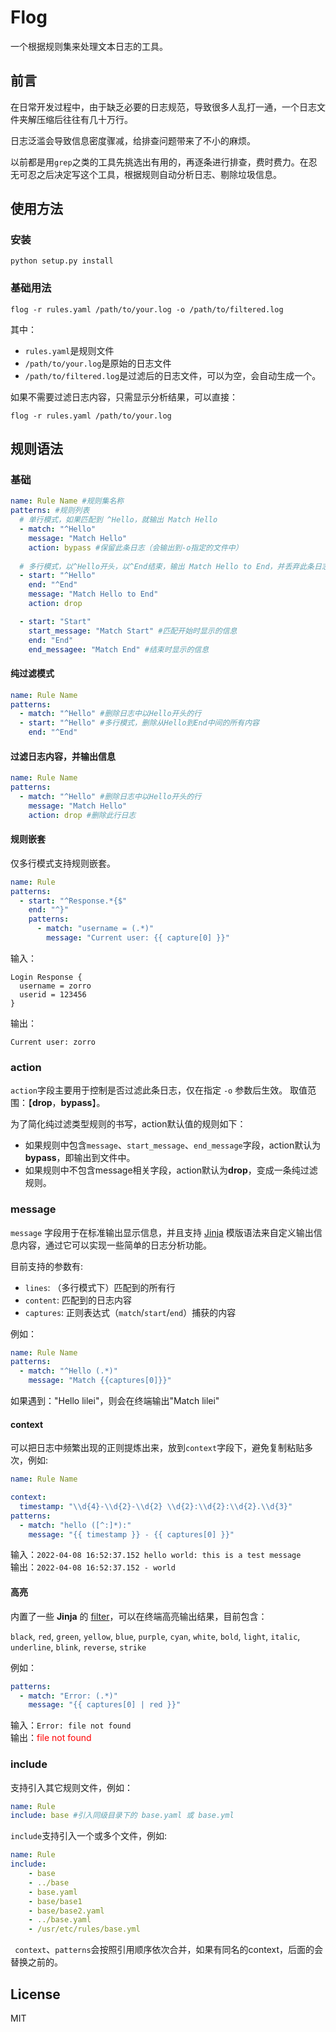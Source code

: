 # Flog

一个根据规则集来处理文本日志的工具。

## 前言

在日常开发过程中，由于缺乏必要的日志规范，导致很多人乱打一通，一个日志文件夹解压缩后往往有几十万行。

日志泛滥会导致信息密度骤减，给排查问题带来了不小的麻烦。

以前都是用`grep`之类的工具先挑选出有用的，再逐条进行排查，费时费力。在忍无可忍之后决定写这个工具，根据规则自动分析日志、剔除垃圾信息。

## 使用方法

### 安装

```shell
python setup.py install
```

### 基础用法

```shell
flog -r rules.yaml /path/to/your.log -o /path/to/filtered.log
```

其中：
- `rules.yaml`是规则文件
- `/path/to/your.log`是原始的日志文件
- `/path/to/filtered.log`是过滤后的日志文件，可以为空，会自动生成一个。

如果不需要过滤日志内容，只需显示分析结果，可以直接：

```shell
flog -r rules.yaml /path/to/your.log
```

## 规则语法

### 基础

```yaml
name: Rule Name #规则集名称
patterns: #规则列表
  # 单行模式，如果匹配到 ^Hello，就输出 Match Hello
  - match: "^Hello"
    message: "Match Hello"
    action: bypass #保留此条日志（会输出到-o指定的文件中）
    
  # 多行模式，以^Hello开头，以^End结束，输出 Match Hello to End，并丢弃此条日志
  - start: "^Hello"
    end: "^End"
    message: "Match Hello to End"
    action: drop

  - start: "Start"
    start_message: "Match Start" #匹配开始时显示的信息
    end: "End"
    end_messagee: "Match End" #结束时显示的信息
```

#### 纯过滤模式

```yaml
name: Rule Name
patterns:
  - match: "^Hello" #删除日志中以Hello开头的行
  - start: "^Hello" #多行模式，删除从Hello到End中间的所有内容
    end: "^End"
```

#### 过滤日志内容，并输出信息

```yaml
name: Rule Name
patterns:
  - match: "^Hello" #删除日志中以Hello开头的行
    message: "Match Hello"
    action: drop #删除此行日志
```

#### 规则嵌套

仅多行模式支持规则嵌套。

```yaml
name: Rule
patterns:
  - start: "^Response.*{$"
    end: "^}"
    patterns:
      - match: "username = (.*)"
        message: "Current user: {{ capture[0] }}"
```

输入：

```
Login Response {
  username = zorro
  userid = 123456
}
```

输出：

```
Current user: zorro
```

### action

`action`字段主要用于控制是否过滤此条日志，仅在指定 `-o` 参数后生效。  取值范围：【**drop**，**bypass**】。    

为了简化纯过滤类型规则的书写，action默认值的规则如下：

- 如果规则中包含`message`、`start_message`、`end_message`字段，action默认为**bypass**，即输出到文件中。
- 如果规则中不包含message相关字段，action默认为**drop**，变成一条纯过滤规则。

### message

`message` 字段用于在标准输出显示信息，并且支持 [Jinja](https://jinja.palletsprojects.com/en/3.1.x/) 模版语法来自定义输出信息内容，通过它可以实现一些简单的日志分析功能。

目前支持的参数有:

- `lines`: （多行模式下）匹配到的所有行
- `content`: 匹配到的日志内容
- `captures`: 正则表达式（`match`/`start`/`end`）捕获的内容

例如：

```yaml
name: Rule Name
patterns:
  - match: "^Hello (.*)"
    message: "Match {{captures[0]}}"
```

如果遇到："Hello lilei"，则会在终端输出"Match lilei"


#### context

可以把日志中频繁出现的正则提炼出来，放到`context`字段下，避免复制粘贴多次，例如:

```yaml
name: Rule Name

context:
  timestamp: "\\d{4}-\\d{2}-\\d{2} \\d{2}:\\d{2}:\\d{2}.\\d{3}"
patterns:
  - match: "hello ([^:]*):"
    message: "{{ timestamp }} - {{ captures[0] }}"
```

输入：`2022-04-08 16:52:37.152 hello world: this is a test message`  
输出：`2022-04-08 16:52:37.152 - world`

#### 高亮

内置了一些 **Jinja** 的 [filter](https://jinja.palletsprojects.com/en/3.1.x/templates/#filters)，可以在终端高亮输出结果，目前包含：

`black`, `red`, `green`, `yellow`, `blue`, `purple`, `cyan`, `white`, `bold`, `light`, `italic`, `underline`, `blink`, `reverse`, `strike`

例如：
```yaml
patterns:
  - match: "Error: (.*)"
    message: "{{ captures[0] | red }}"
```

输入：`Error: file not found`   
输出：<font color="red">file not found</font> 

### include

支持引入其它规则文件，例如：

```yaml
name: Rule
include: base #引入同级目录下的 base.yaml 或 base.yml
```

`include`支持引入一个或多个文件，例如:

```yaml
name: Rule
include:
	- base
	- ../base
	- base.yaml
	- base/base1
	- base/base2.yaml
	- ../base.yaml
	- /usr/etc/rules/base.yml
```

` context`、`patterns`会按照引用顺序依次合并，如果有同名的context，后面的会替换之前的。

## License

MIT